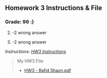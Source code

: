 ## Homework 3 Instructions & File

### Grade: 96 :)

2) -2 wrong answer

4) -2 wrong answer


*Instructions: [HW3 Instructions](https://github.com/WhySoPowerful/CSC4222/blob/main/HW3/HW3.pdf)*

>My HW3 File:
>* [HW3 - Rafid Shaon.pdf](https://github.com/WhySoPowerful/CSC4222/blob/main/HW3/HW3%20-%20Rafid%20Shaon.pdf)
